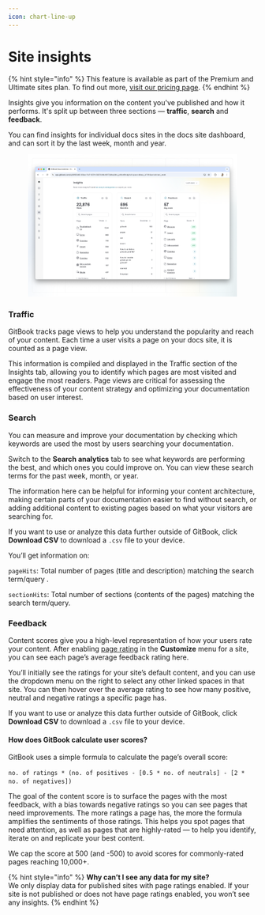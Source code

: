```yaml
---
icon: chart-line-up
---
```


# Site insights

{% hint style="info" %}
This feature is available as part of the Premium and Ultimate sites plan. To find out more, [visit our pricing page](https://www.gitbook.com/pricing).
{% endhint %}

Insights give you information on the content you've published and how it performs. It's split up between three sections — **traffic**, **search** and **feedback**.

You can find insights for individual docs sites in the docs site dashboard, and can sort it by the last week, month and year.&#x20;

<figure><img src="../.gitbook/assets/site-insights (1).png" alt=""><figcaption></figcaption></figure>

### Traffic

GitBook tracks page views to help you understand the popularity and reach of your content. Each time a user visits a page on your docs site, it is counted as a page view.&#x20;

This information is compiled and displayed in the Traffic section of the Insights tab, allowing you to identify which pages are most visited and engage the most readers. Page views are critical for assessing the effectiveness of your content strategy and optimizing your documentation based on user interest.

### Search

You can measure and improve your documentation by checking which keywords are used the most by users searching your documentation.

Switch to the **Search analytics** tab to see what keywords are performing the best, and which ones you could improve on. You can view these search terms for the past week, month, or year.

The information here can be helpful for informing your content architecture, making certain parts of your documentation easier to find without search, or adding additional content to existing pages based on what your visitors are searching for.

If you want to use or analyze this data further outside of GitBook, click **Download CSV** to download a `.csv` file to your device.

You’ll get information on:

`pageHits`: Total number of pages (title and description) matching the search term/query .

`sectionHits`: Total number of sections (contents of the pages) matching the search term/query.

### Feedback

Content scores give you a high-level representation of how your users rate your content. After enabling [page rating](site-settings.md#page-ratings-pro-and-enterprise-plans) in the **Customize** menu for a site, you can see each page’s average feedback rating here.

You’ll initially see the ratings for your site’s default content, and you can use the dropdown menu on the right to select any other linked spaces in that site. You can then hover over the average rating to see how many positive, neutral and negative ratings a specific page has.

If you want to use or analyze this data further outside of GitBook, click **Download CSV** to download a `.csv` file to your device.

#### How does GitBook calculate user scores?

GitBook uses a simple formula to calculate the page’s overall score:

`no. of ratings * (no. of positives - [0.5 * no. of neutrals] - [2 * no. of negatives])`

The goal of the content score is to surface the pages with the most feedback, with a bias towards negative ratings so you can see pages that need improvements. The more ratings a page has, the more the formula amplifies the sentiments of those ratings. This helps you spot pages that need attention, as well as pages that are highly-rated — to help you identify, iterate on and replicate your best content.

We cap the score at 500 (and -500) to avoid scores for commonly-rated pages reaching 10,000+.

{% hint style="info" %}
**Why can’t I see any data for my site?**\
We only display data for published sites with page ratings enabled. If your site is not published or does not have page ratings enabled, you won’t see any insights.
{% endhint %}
